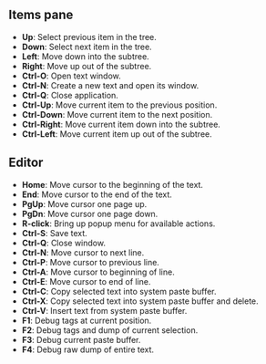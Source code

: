 ## Items pane

- **Up**: Select previous item in the tree.
- **Down**: Select next item in the tree.
- **Left**: Move down into the subtree.
- **Right**: Move up out of the subtree.
- **Ctrl-O**: Open text window.
- **Ctrl-N**: Create a new text and open its window.
- **Ctrl-Q**: Close application.
- **Ctrl-Up**: Move current item to the previous position.
- **Ctrl-Down**: Move current item to the next position.
- **Ctrl-Right**: Move current item down into the subtree.
- **Ctrl-Left**: Move current item up out of the subtree.

## Editor

- **Home**: Move cursor to the beginning of the text.
- **End**: Move cursor to the end of the text.
- **PgUp**: Move cursor one page up.
- **PgDn**: Move cursor one page down.
- **R-click**: Bring up popup menu for available actions.
- **Ctrl-S**: Save text.
- **Ctrl-Q**: Close window.
- **Ctrl-N**: Move cursor to next line.
- **Ctrl-P**: Move cursor to previous line.
- **Ctrl-A**: Move cursor to beginning of line.
- **Ctrl-E**: Move cursor to end of line.
- **Ctrl-C**: Copy selected text into system paste buffer.
- **Ctrl-X**: Copy selected text into system paste buffer and delete.
- **Ctrl-V**: Insert text from system paste buffer.
- **F1**: Debug tags at current position.
- **F2**: Debug tags and dump of current selection.
- **F3**: Debug current paste buffer.
- **F4**: Debug raw dump of entire text.
